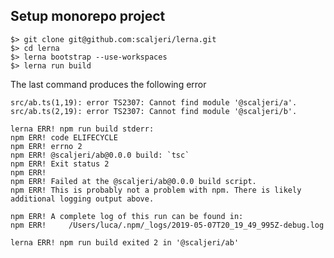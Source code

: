 ## Setup monorepo project

    $> git clone git@github.com:scaljeri/lerna.git
    $> cd lerna
    $> lerna bootstrap --use-workspaces
    $> lerna run build

The last command produces the following error

    src/ab.ts(1,19): error TS2307: Cannot find module '@scaljeri/a'.
    src/ab.ts(2,19): error TS2307: Cannot find module '@scaljeri/b'.

    lerna ERR! npm run build stderr:
    npm ERR! code ELIFECYCLE
    npm ERR! errno 2
    npm ERR! @scaljeri/ab@0.0.0 build: `tsc`
    npm ERR! Exit status 2
    npm ERR! 
    npm ERR! Failed at the @scaljeri/ab@0.0.0 build script.
    npm ERR! This is probably not a problem with npm. There is likely additional logging output above.

    npm ERR! A complete log of this run can be found in:
    npm ERR!     /Users/luca/.npm/_logs/2019-05-07T20_19_49_995Z-debug.log
    
    lerna ERR! npm run build exited 2 in '@scaljeri/ab'